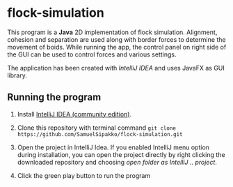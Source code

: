 # flock-simulation

This program is a **Java** 2D implementation of flock simulation. Alignment, cohesion and separation are used along with border forces to determine the movement of boids. While running the app, the control panel on right side of the GUI can be used to control forces and various settings.

The application has been created with *IntelliJ IDEA* and uses JavaFX as GUI library.

## Running the program

1. Install [IntelliJ IDEA (community edition)](https://www.jetbrains.com/idea/download/).

2. Clone this repository with terminal command `git clone https://github.com/SamuelSipakko/flock-simulation.git`

3. Open the project in IntelliJ Idea. If you enabled IntelliJ menu option during installation, you can open the project directly by right clicking the downloaded repository and choosing *open folder as IntelliJ .. project*.

4. Click the green play button to run the program
